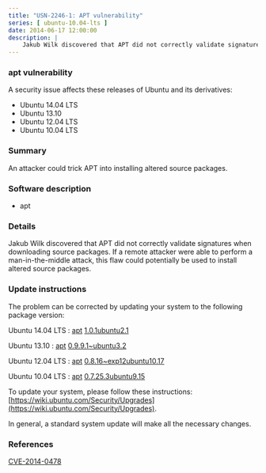 ```yaml
---
title: "USN-2246-1: APT vulnerability"
series: [ ubuntu-10.04-lts ]
date: 2014-06-17 12:00:00
description: |
    Jakub Wilk discovered that APT did not correctly validate signatures when downloading source packages. If a remote attacker were able to perform a man-in-the-middle attack, this flaw could potentially be used to install altered source packages. 
--- 
```

 
### apt vulnerability

A security issue affects these releases of Ubuntu and its derivatives:

* Ubuntu 14.04 LTS
* Ubuntu 13.10
* Ubuntu 12.04 LTS
* Ubuntu 10.04 LTS

### Summary

An attacker could trick APT into installing altered source packages. 

### Software description

* apt 

### Details

Jakub Wilk discovered that APT did not correctly validate signatures when downloading source packages. If a remote attacker were able to perform a man-in-the-middle attack, this flaw could potentially be used to install altered source packages. 

### Update instructions

The problem can be corrected by updating your system to the following package version:

Ubuntu 14.04 LTS
 : [apt](https://launchpad.net/ubuntu/+source/apt) <span> [1.0.1ubuntu2.1](https://launchpad.net/ubuntu/+source/apt/1.0.1ubuntu2.1) </span> 

Ubuntu 13.10
 : [apt](https://launchpad.net/ubuntu/+source/apt) <span> [0.9.9.1~ubuntu3.2](https://launchpad.net/ubuntu/+source/apt/0.9.9.1~ubuntu3.2) </span> 

Ubuntu 12.04 LTS
 : [apt](https://launchpad.net/ubuntu/+source/apt) <span> [0.8.16~exp12ubuntu10.17](https://launchpad.net/ubuntu/+source/apt/0.8.16~exp12ubuntu10.17) </span> 

Ubuntu 10.04 LTS
 : [apt](https://launchpad.net/ubuntu/+source/apt) <span> [0.7.25.3ubuntu9.15](https://launchpad.net/ubuntu/+source/apt/0.7.25.3ubuntu9.15) </span> 

To update your system, please follow these instructions: [https://wiki.ubuntu.com/Security/Upgrades](https://wiki.ubuntu.com/Security/Upgrades).

In general, a standard system update will make all the necessary changes. 

### References

 [CVE-2014-0478](http://people.ubuntu.com/~ubuntu-security/cve/CVE-2014-0478)
 
